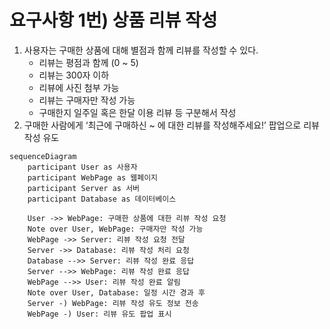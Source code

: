 # 요구사항 1번) 상품 리뷰 작성

1. 사용자는 구매한 상품에 대해 별점과 함께 리뷰를 작성할 수 있다.
    - 리뷰는 평점과 함께 (0 ~ 5)
    - 리뷰는 300자 이하
    - 리뷰에 사진 첨부 가능
    - 리뷰는 구매자만 작성 가능
    - 구매한지 일주일 혹은 한달 이용 리뷰 등 구분해서 작성
2. 구매한 사람에게 ‘최근에 구매하신 ~ 에 대한 리뷰를 작성해주세요!’ 팝업으로 리뷰 작성 유도

```mermaid
sequenceDiagram
    participant User as 사용자
    participant WebPage as 웹페이지
    participant Server as 서버
    participant Database as 데이터베이스
    
    User ->> WebPage: 구매한 상품에 대한 리뷰 작성 요청
    Note over User, WebPage: 구매자만 작성 가능
    WebPage ->> Server: 리뷰 작성 요청 전달
    Server ->> Database: 리뷰 작성 처리 요청
    Database -->> Server: 리뷰 작성 완료 응답
    Server -->> WebPage: 리뷰 작성 완료 응답
    WebPage -->> User: 리뷰 작성 완료 알림
    Note over User, Database: 일정 시간 경과 후
    Server -) WebPage: 리뷰 작성 유도 정보 전송
    WebPage -) User: 리뷰 유도 팝업 표시

```